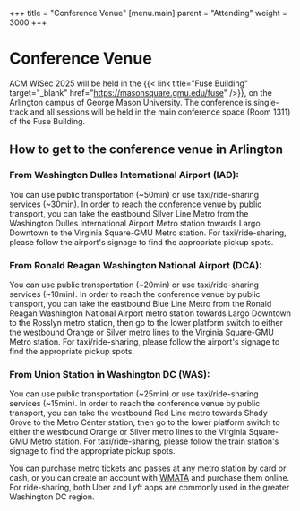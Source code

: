 +++
title = "Conference Venue"
[menu.main]
    parent = "Attending"
    weight = 3000
+++


# Conference Venue

ACM WiSec 2025 will be held in the {{< link title="Fuse Building" target="_blank" href="https://masonsquare.gmu.edu/fuse" />}}, on the Arlington campus of George Mason University. The conference is single-track and all sessions will be held in the main conference space (Room 1311) of the Fuse Building. 

## How to get to the conference venue in Arlington

### From Washington Dulles International Airport (IAD):
You can use public transportation (~50min) or use taxi/ride-sharing services (~30min). In order to reach the conference venue by public transport, you can take the eastbound Silver Line Metro from the Washington Dulles International Airport Metro station towards Largo Downtown to the Virginia Square-GMU Metro station. For taxi/ride-sharing, please follow the airport's signage to find the appropriate pickup spots.

### From Ronald Reagan Washington National Airport (DCA):
You can use public transportation (~20min) or use taxi/ride-sharing services (~10min). In order to reach the conference venue by public transport, you can take the eastbound Blue Line Metro from the Ronald Reagan Washington National Airport metro station towards Largo Downtown to the Rosslyn metro station, then go to the lower platform switch to either the westbound Orange or Silver metro lines to the Virginia Square-GMU Metro station. For taxi/ride-sharing, please follow the airport's signage to find the appropriate pickup spots.

### From Union Station in Washington DC (WAS):
You can use public transportation (~25min) or use taxi/ride-sharing services (~15min). In order to reach the conference venue by public transport, you can take the westbound Red Line metro towards Shady Grove to the Metro Center station, then go to the lower platform switch to either the westbound Orange or Silver metro lines to the Virginia Square-GMU Metro station. For taxi/ride-sharing, please follow the train station's signage to find the appropriate pickup spots.

You can purchase metro tickets and passes at any metro station by card or cash, or you can create an account with [WMATA](https://www.wmata.com/) and purchase them online. For ride-sharing, both Uber and Lyft apps are commonly used in the greater Washington DC region.
